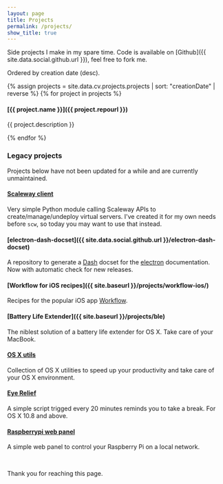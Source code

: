 ```yaml
---
layout: page
title: Projects
permalink: /projects/
show_title: true
---
```


Side projects I make in my spare time. Code is available on [Github]({{ site.data.social.github.url }}), feel free to fork me.

Ordered by creation date (desc).

{% assign projects = site.data.cv.projects.projects | sort: "creationDate" | reverse %}
{% for project in projects %}

#### [{{ project.name }}]({{ project.repourl }})

{{ project.description }}

{% endfor %}

### Legacy projects

Projects below have not been updated for a while and are currently unmaintained.

#### [Scaleway client]({{site.data.social.github.url}}/scaleway_api)

Very simple Python module calling Scaleway APIs to create/manage/undeploy virtual servers. I've created it for my own needs before `scw`, so today you may want to use that instead.

#### [electron-dash-docset]({{ site.data.social.github.url }}/electron-dash-docset)

A repository to generate a [Dash](https://kapeli.com/dash) docset for the [electron](http://electron.atom.io) documentation. Now with automatic check for new releases.

#### [Workflow for iOS recipes]({{ site.baseurl }}/projects/workflow-ios/)

Recipes for the popular iOS app [Workflow](https://workflow.is/download).

#### [Battery Life Extender]({{ site.baseurl }}/projects/ble)

The niblest solution of a battery life extender for OS X. Take care of your MacBook.

#### [OS X utils]({{site.data.social.github.url}}/OSX_utils)

Collection of OS X utilities to speed up your productivity and take care of your OS X environment.

#### [Eye Relief]({{site.data.social.github.url}}/Eye_Relief)

A simple script trigged every 20 minutes reminds you to take a break. For OS X 10.8 and above.

#### [Raspberrypi web panel]({{site.data.social.github.url}}/raspberrypi-web-panel)

A simple web panel to control your Raspberry Pi on a local network.

<br>

Thank you for reaching this page.
